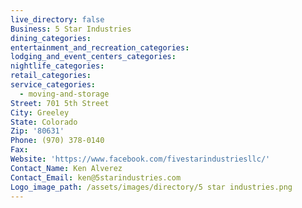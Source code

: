 ```yaml
---
live_directory: false
Business: 5 Star Industries
dining_categories:
entertainment_and_recreation_categories:
lodging_and_event_centers_categories:
nightlife_categories:
retail_categories:
service_categories:
  - moving-and-storage
Street: 701 5th Street
City: Greeley
State: Colorado
Zip: '80631'
Phone: (970) 378-0140
Fax:
Website: 'https://www.facebook.com/fivestarindustriesllc/'
Contact_Name: Ken Alverez
Contact_Email: ken@5starindustries.com
Logo_image_path: /assets/images/directory/5 star industries.png
---
```


